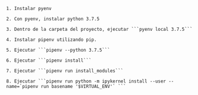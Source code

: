     1. Instalar pyenv

    2. Con pyenv, instalar python 3.7.5

    3. Dentro de la carpeta del proyecto, ejecutar ```pyenv local 3.7.5```

    4. Instalar pipenv utilizando pip.

    5. Ejecutar ```pipenv --python 3.7.5```

    6. Ejecutar ```pipenv install```

    7. Ejecutar ```pipenv run install_modules```
    
    8. Ejecutar ```pipenv run python -m ipykernel install --user --name=`pipenv run basename '$VIRTUAL_ENV'` ```
